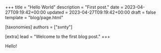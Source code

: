+++
title = "Hello World"
description = "First post."
date = 2023-04-27T09:19:42+00:00
updated = 2023-04-27T09:19:42+00:00
draft = false
template = "blog/page.html"

[taxonomies]
authors = ["svnty"]

[extra]
lead = "Welcome to the first blog post."
+++

Hello!